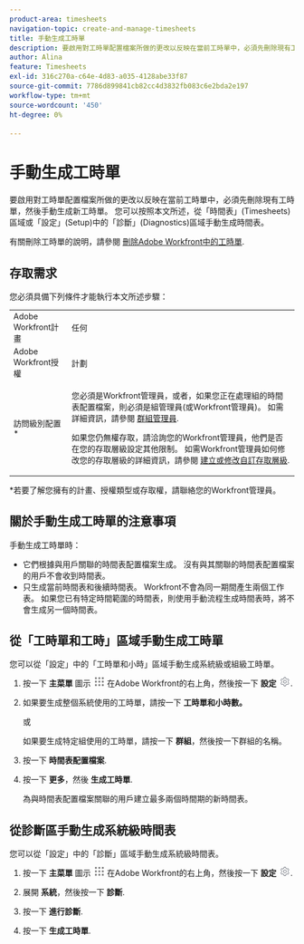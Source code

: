 ```yaml
---
product-area: timesheets
navigation-topic: create-and-manage-timesheets
title: 手動生成工時單
description: 要啟用對工時單配置檔案所做的更改以反映在當前工時單中，必須先刪除現有工時單，然後手動生成新工時單。 您可以按照本文所述，從「時間表」(Timesheets)區域或「設定」(Setup)中的「診斷」(Diagnostics)區域手動生成時間表。
author: Alina
feature: Timesheets
exl-id: 316c270a-c64e-4d83-a035-4128abe33f87
source-git-commit: 7786d899841cb82cc4d3832fb083c6e2bda2e197
workflow-type: tm+mt
source-wordcount: '450'
ht-degree: 0%

---
```


# 手動生成工時單

要啟用對工時單配置檔案所做的更改以反映在當前工時單中，必須先刪除現有工時單，然後手動生成新工時單。 您可以按照本文所述，從「時間表」(Timesheets)區域或「設定」(Setup)中的「診斷」(Diagnostics)區域手動生成時間表。

有關刪除工時單的說明，請參閱 [刪除Adobe Workfront中的工時單](../../timesheets/create-and-manage-timesheets/delete-timesheets.md).

## 存取需求

您必須具備下列條件才能執行本文所述步驟：

<table style="table-layout:auto"> 
 <col> 
 <col> 
 <tbody> 
  <tr> 
   <td role="rowheader">Adobe Workfront計畫</td> 
   <td> <p>任何</p> </td> 
  </tr> 
  <tr> 
   <td role="rowheader">Adobe Workfront授權</td> 
   <td> <p>計劃 </p> </td> 
  </tr> 
  <tr> 
   <td role="rowheader">訪問級別配置*</td> 
   <td> <p>您必須是Workfront管理員，或者，如果您正在處理組的時間表配置檔案，則必須是組管理員(或Workfront管理員)。 如需詳細資訊，請參閱 <a href="../../administration-and-setup/manage-groups/group-roles/group-administrators.md" class="MCXref xref">群組管理員</a>.</p> <p>如果您仍無權存取，請洽詢您的Workfront管理員，他們是否在您的存取層級設定其他限制。 如需Workfront管理員如何修改您的存取層級的詳細資訊，請參閱 <a href="../../administration-and-setup/add-users/configure-and-grant-access/create-modify-access-levels.md" class="MCXref xref">建立或修改自訂存取層級</a>.</p> </td> 
  </tr> 
 </tbody> 
</table>

&#42;若要了解您擁有的計畫、授權類型或存取權，請聯絡您的Workfront管理員。

## 關於手動生成工時單的注意事項

手動生成工時單時：

* 它們根據與用戶關聯的時間表配置檔案生成。 沒有與其關聯的時間表配置檔案的用戶不會收到時間表。 
* 只生成當前時間表和後續時間表。 Workfront不會為同一期間產生兩個工作表。 如果您已有特定時間範圍的時間表，則使用手動流程生成時間表時，將不會生成另一個時間表。

## 從「工時單和工時」區域手動生成工時單

您可以從「設定」中的「工時單和小時」區域手動生成系統級或組級工時單。

1. 按一下 **主菜單** 圖示 ![](assets/main-menu-icon.png) 在Adobe Workfront的右上角，然後按一下 **設定** ![](assets/gear-icon-settings.png).

1. 如果要生成整個系統使用的工時單，請按一下 **工時單和小時數。**

   或

   如果要生成特定組使用的工時單，請按一下 **群組**，然後按一下群組的名稱。

1. 按一下 **時間表配置檔案**.
1. 按一下 **更多**，然後 **生成工時單**.

   為與時間表配置檔案關聯的用戶建立最多兩個時間期的新時間表。

## 從診斷區手動生成系統級時間表

您可以從「設定」中的「診斷」區域手動生成系統級時間表。

1. 按一下 **主菜單** 圖示 ![](assets/main-menu-icon.png) 在Adobe Workfront的右上角，然後按一下 **設定** ![](assets/gear-icon-settings.png).

1. 展開 **系統**，然後按一下 **診斷**.

1. 按一下 **進行診斷**. 
1. 按一下 **生成工時單**.
